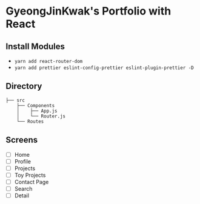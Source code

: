 # GyeongJinKwak's Portfolio with React

## Install Modules

- `yarn add react-router-dom`
- `yarn add prettier eslint-config-prettier eslint-plugin-prettier -D`

## Directory

```
├── src
    ├── Components 
    │    ├── App.js 
    │    └── Router.js
    └── Routes
```

## Screens

- [ ] Home
- [ ] Profile
- [ ] Projects
- [ ] Toy Projects
- [ ] Contact Page
- [ ] Search
- [ ] Detail

